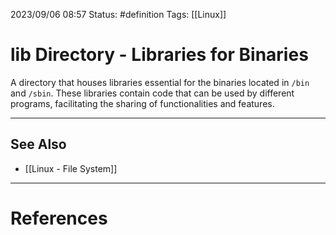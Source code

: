 2023/09/06 08:57
Status: #definition
Tags: [[Linux]]

# lib Directory - Libraries for Binaries

A directory that houses libraries essential for the binaries located in `/bin` and `/sbin`. These libraries contain code that can be used by different programs, facilitating the sharing of functionalities and features.

---
## See Also
- [[Linux - File System]]

---
# References

